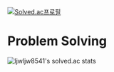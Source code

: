 
[![Solved.ac프로필](http://mazassumnida.wtf/api/generate_badge?boj=ljwljw8541)](https://solved.ac/ljwljw8541)
# Problem Solving
![ljwljw8541's solved.ac stats](https://github-readme-solvedac.hyp3rflow.vercel.app/api/?handle=ljwljw8541)

